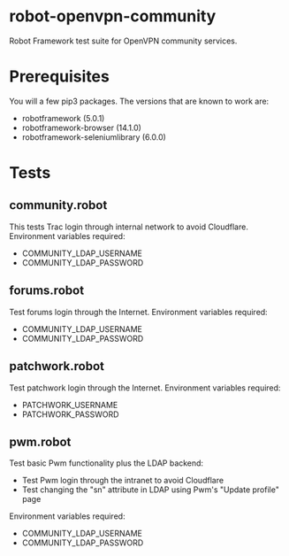 # robot-openvpn-community

Robot Framework test suite for OpenVPN community services.

# Prerequisites

You will a few pip3 packages. The versions that are known to work are:

* robotframework (5.0.1)
* robotframework-browser (14.1.0)
* robotframework-seleniumlibrary (6.0.0)

# Tests

## community.robot

This tests Trac login through internal network to avoid Cloudflare.
Environment variables required:

* COMMUNITY_LDAP_USERNAME
* COMMUNITY_LDAP_PASSWORD

## forums.robot

Test forums login through the Internet. Environment variables required:

* COMMUNITY_LDAP_USERNAME
* COMMUNITY_LDAP_PASSWORD

## patchwork.robot

Test patchwork login through the Internet. Environment variables required:

* PATCHWORK_USERNAME
* PATCHWORK_PASSWORD

## pwm.robot

Test basic Pwm functionality plus the LDAP backend:

* Test Pwm login through the intranet to avoid Cloudflare
* Test changing the "sn" attribute in LDAP using Pwm's "Update profile" page

Environment variables required:

* COMMUNITY_LDAP_USERNAME
* COMMUNITY_LDAP_PASSWORD
